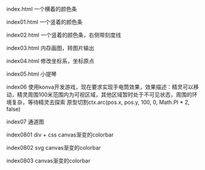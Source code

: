 index.html
一个横着的颜色条

index01.html
一个竖着的颜色条

index02.html
一个竖着的颜色条，右侧带刻度线

index03.html
内存画图，转图片输出

index04.html
修改坐标系，坐标原点

index05.html
小提琴

index06
使用konva开发游戏，现在要求实现手电筒效果，效果描述：精灵可以移动，精灵周围100米范围内为可视区域，其他区域暂时处于不可见状态，周围的环境复杂，等待精灵去探索
原型切割ctx.arc(pos.x, pos.y, 100, 0, Math.PI * 2, false)

index07
通道图

index0801
div + css canvas渐变的colorbar

index0802
svg canvas渐变的colorbar

index0803
canvas渐变的colorbar


